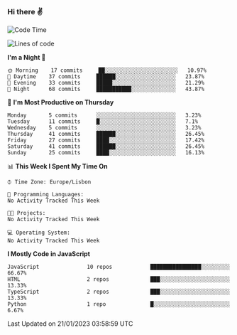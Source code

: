 ### Hi there :v:

<!--
**eusebioaddsilva/eusebioaddsilva** is a ✨ _special_ ✨ repository because its `README.md` (this file) appears on your GitHub profile.

<!--START_SECTION:waka-->
![Code Time](http://img.shields.io/badge/Code%20Time-35%20hrs%2012%20mins-blue)

![Lines of code](https://img.shields.io/badge/From%20Hello%20World%20I%27ve%20Written-658%20Thousand%20lines%20of%20code-blue)

**I'm a Night 🦉** 

```text
🌞 Morning    17 commits     ██░░░░░░░░░░░░░░░░░░░░░░░   10.97% 
🌆 Daytime    37 commits     ██████░░░░░░░░░░░░░░░░░░░   23.87% 
🌃 Evening    33 commits     █████░░░░░░░░░░░░░░░░░░░░   21.29% 
🌙 Night      68 commits     ███████████░░░░░░░░░░░░░░   43.87%

```
📅 **I'm Most Productive on Thursday** 

```text
Monday       5 commits      ░░░░░░░░░░░░░░░░░░░░░░░░░   3.23% 
Tuesday      11 commits     █░░░░░░░░░░░░░░░░░░░░░░░░   7.1% 
Wednesday    5 commits      ░░░░░░░░░░░░░░░░░░░░░░░░░   3.23% 
Thursday     41 commits     ██████░░░░░░░░░░░░░░░░░░░   26.45% 
Friday       27 commits     ████░░░░░░░░░░░░░░░░░░░░░   17.42% 
Saturday     41 commits     ██████░░░░░░░░░░░░░░░░░░░   26.45% 
Sunday       25 commits     ████░░░░░░░░░░░░░░░░░░░░░   16.13%

```


📊 **This Week I Spent My Time On** 

```text
⌚︎ Time Zone: Europe/Lisbon

💬 Programming Languages: 
No Activity Tracked This Week

🐱‍💻 Projects: 
No Activity Tracked This Week

💻 Operating System: 
No Activity Tracked This Week

```

**I Mostly Code in JavaScript** 

```text
JavaScript               10 repos            ████████████████░░░░░░░░░   66.67% 
HTML                     2 repos             ███░░░░░░░░░░░░░░░░░░░░░░   13.33% 
TypeScript               2 repos             ███░░░░░░░░░░░░░░░░░░░░░░   13.33% 
Python                   1 repo              █░░░░░░░░░░░░░░░░░░░░░░░░   6.67%

```



 Last Updated on 21/01/2023 03:58:59 UTC
<!--END_SECTION:waka-->
